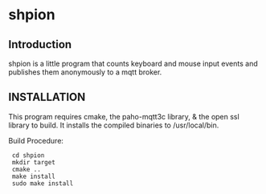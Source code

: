 shpion
=======

Introduction
-----------
shpion is a little program that counts keyboard and mouse input events and publishes them anonymously to a mqtt broker.

INSTALLATION
------------

This program requires cmake, the paho-mqtt3c library, & the open ssl library to build. It installs the compiled binaries to /usr/local/bin.

Build Procedure:
```
 cd shpion
 mkdir target
 cmake ..
 make install
 sudo make install
```
